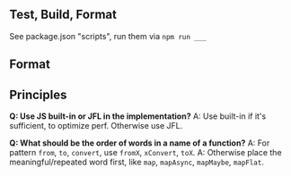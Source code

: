 ## Test, Build, Format

See package.json "scripts", run them via `npm run ___`

## Format

## Principles

**Q: Use JS built-in or JFL in the implementation?**
A: Use built-in if it's sufficient, to optimize perf. Otherwise use JFL.

**Q: What should be the order of words in a name of a function?**
A: For pattern `from`, `to`, `convert`, use `fromX`, `xConvert`, `toX`.
A: Otherwise place the meaningful/repeated word first, like `map`, `mapAsync`, `mapMaybe`, `mapFlat`.
